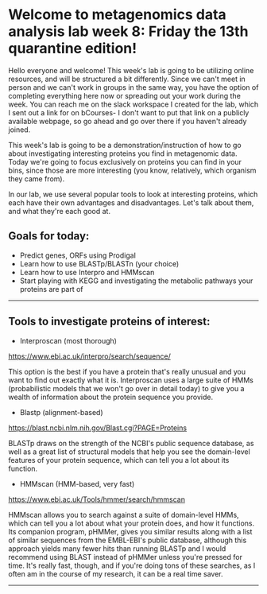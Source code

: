 # Welcome to metagenomics data analysis lab week 8: Friday the 13th quarantine edition!

Hello everyone and welcome! This week's lab is going to be utilizing online resources, and will be structured a bit differently. Since we can't meet in person and we can't work in groups in the same way, you have the option of completing everything here now or spreading out your work during the week. You can reach me on the slack workspace I created for the lab, which I sent out a link for on bCourses- I don't want to put that link on a publicly available webpage, so go ahead and go over there if you haven't already joined.


This week's lab is going to be a demonstration/instruction of how to go about investigating interesting proteins you find in metagenomic data. Today we're going to focus exclusively on proteins you can find in your bins, since those are more interesting (you know, relatively, which organism they came from).

In our lab, we use several popular tools to look at interesting proteins, which each have their own advantages and disadvantages. Let's talk about them, and what they're each good at.

## Goals for today:

- Predict genes, ORFs using Prodigal
- Learn how to use BLASTp/BLASTn (your choice)
- Learn how to use Interpro and HMMscan
- Start playing with KEGG and investigating the metabolic pathways your proteins are part of

---

## Tools to investigate proteins of interest:

- Interproscan (most thorough)

<a href="https://www.ebi.ac.uk/interpro/search/sequence/">https://www.ebi.ac.uk/interpro/search/sequence/</a>

This option is the best if you have a protein that's really unusual and you want to find out exactly what it is. Interproscan uses a large suite of HMMs (probabilistic models that we won't go over in detail today) to give you a wealth of information about the protein sequence you provide. 

- Blastp (alignment-based)

<a href="https://blast.ncbi.nlm.nih.gov/Blast.cgi?PAGE=Proteins">https://blast.ncbi.nlm.nih.gov/Blast.cgi?PAGE=Proteins</a>

BLASTp draws on the strength of the NCBI's public sequence database, as well as a great list of structural models that help you see the domain-level features of your protein sequence, which can tell you a lot about its function.

- HMMscan (HMM-based, very fast)

<a href="https://www.ebi.ac.uk/Tools/hmmer/search/hmmscan">https://www.ebi.ac.uk/Tools/hmmer/search/hmmscan</a>

HMMscan allows you to search against a suite of domain-level HMMs, which can tell you a lot about what your protein does, and how it functions. Its companion program, pHMMer, gives you similar results along with a list of similar sequences from the EMBL-EBI's public database, although this approach yields many fewer hits than running BLASTp and I would recommend using BLAST instead of pHMMer unless you're pressed for time. It's really fast, though, and if you're doing tons of these searches, as I often am in the course of my research, it can be a real time saver.

---



